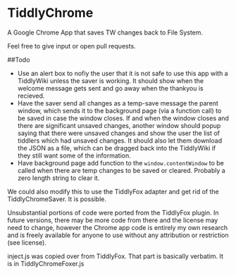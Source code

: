 # TiddlyChrome
A Google Chrome App that saves TW changes back to File System. 

Feel free to give input or open pull requests.

##Todo
 - Use an alert box to nofiy the user that it is not safe to use this app with a TiddlyWiki unless the saver is working. It should show when the welcome message gets sent and go away when the thankyou is recieved.
 - Have the saver send all changes as a temp-save message the parent window, which sends it to the background page (via a function call) to be saved in case the window closes. If and when the window closes and there are significant unsaved changes, another window should popup saying that there were unsaved changes and show the user the list of tiddlers which had unsaved changes. It should also let them download the JSON as a file, which can be dragged back into the TiddlyWiki if they still want some of the information.
 - Have background page add function to the `window.contentWindow` to be called when there are temp changes to be saved or cleared. Probably a zero length string to clear it.

We could also modify this to use the TiddlyFox adapter and get rid of the TiddlyChromeSaver. It is possible.

Unsubstantial portions of code were ported from the TiddlyFox plugin. In future versions, there may be more code from there and the license may need to change, however the Chrome app code is entirely my own research and is freely available for anyone to use without any attribution or restriction (see license).

inject.js was copied over from TiddlyFox. That part is basically verbatim. It is in TiddlyChromeFoxer.js
